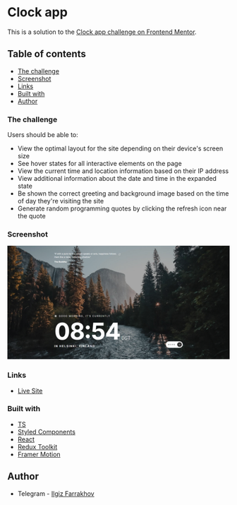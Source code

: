 # Clock app

This is a solution to the [Clock app challenge on Frontend Mentor](https://www.frontendmentor.io/challenges/clock-app-LMFaxFwrM).

## Table of contents

  - [The challenge](#the-challenge)
  - [Screenshot](#screenshot)
  - [Links](#links)
  - [Built with](#built-with)
  - [Author](#author)


### The challenge

Users should be able to:

- View the optimal layout for the site depending on their device's screen size
- See hover states for all interactive elements on the page
- View the current time and location information based on their IP address
- View additional information about the date and time in the expanded state
- Be shown the correct greeting and background image based on the time of day they're visiting the site
- Generate random programming quotes by clicking the refresh icon near the quote

### Screenshot

![](./src/assets/screenshot.jpg)

### Links

- [Live Site](https://hromus-51.github.io/clock-app/)

### Built with

- [TS](https://www.typescriptlang.org/)
- [Styled Components](https://styled-components.com/)
- [React](https://reactjs.org/) 
- [Redux Toolkit](https://redux-toolkit.js.org/)
- [Framer Motion](https://www.framer.com/motion/)

## Author

- Telegram - [Ilgiz Farrakhov](https://t.me/Gizmo51)
